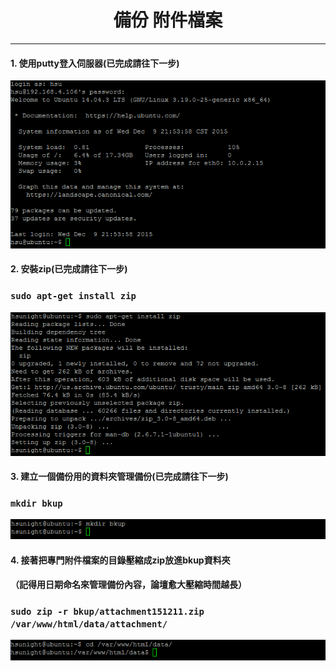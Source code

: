 # **<center>備份 附件檔案</center>**

---

#### 1. 使用putty登入伺服器(已完成請往下一步)
![](../img/inst_part1/part1_4.png)

#### 2. 安裝zip(已完成請往下一步)
### ```sudo apt-get install zip```
![](../img/bkup_part2/part2_1.png)

#### 3. 建立一個備份用的資料夾管理備份(已完成請往下一步)
### ```mkdir bkup```
![](../img/bkup_part2/part2_2.png)

#### 4. 接著把專門附件檔案的目錄壓縮成zip放進bkup資料夾
#### （記得用日期命名來管理備份內容，論壇愈大壓縮時間越長）
### ```sudo zip -r bkup/attachment151211.zip /var/www/html/data/attachment/```
![](../img/bkup_part3/part3_1.png)